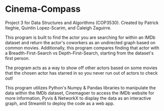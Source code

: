 # Cinema-Compass
Project 3 for Data Structures and Algorithms (COP3530).
Created by Patrick Iteghie, Quintin Lopez-Scarim, and Caleigh Zaguirre.

This program is built to find the actor you are searching for within an IMDb dataset and return the actor's coworkers as an undirected graph based on common movies. Additionally, this program compares finding that actor with a Breadth-First-Search vs Depth-First-Search, starting from the dataset's first person.

The program acts as a way to show off other actors based on some movies that the chosen actor has starred in so you never run out of actors to check out!

This program utilizes Python's Numpy & Pandas libraries to manipulate the data within the IMDb dataset, Cinemagoer to access the IMDb website for more information, Pyvis & NetworkX to display the data as an interactive graph, and Streamlit to deploy the code as a web app.

